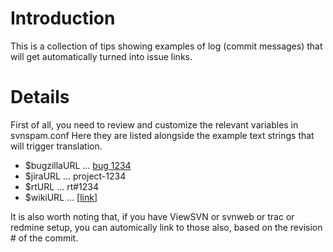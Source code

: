 # Introduction #
This is a collection of tips showing examples of log (commit messages) that will get automatically turned into issue links.

# Details #
First of all, you need to review and customize the relevant variables in svnspam.conf
Here they are listed alongside the example text strings that will trigger translation.

  * $bugzillaURL ... [bug 1234](https://code.google.com/p/svnspam/issues/detail?id=234)
  * $jiraURL ... project-1234
  * $rtURL ... rt#1234
  * $wikiURL ... [[link](wiki.md)]

It is also worth noting that, if you have ViewSVN or svnweb or trac or redmine setup, you can automically link to those also, based on the revision # of the commit.